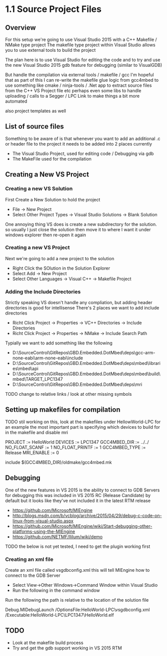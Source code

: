 # 1.1 Source Project Files

## Overview

For this setup we're going to use Visual Studio 2015 with a C++ Makefile / NMake type project
The makefile type project within Visual Studio allows you to use external tools to build the project

The plan here is to use Visual Studio for editing the code and to try and use the new Visual Studio 2015 gdb feature
for debugging (similar to VisualGDB)

But handle the compilation via external tools / makefile / gcc
I'm hopeful that as part of this I can re-write the makefile glue logic from gcc4mbed to use something like
cmake / ninja-tools / .Net app to extract source files from the C++ VS Project file etc
perhaps even some libs to handle uploading / calls to a Segger / LPC Link
to make things a bit more automated

also project templates as well

## List of source files

Something to be aware of is that whenever you want to add an additional .c or header file to the project
it needs to be added into 2 places currently

  * The Visual Studio Project, used for editing code / Debugging via gdb
  * The MakeFile used for the compilation

## Creating a New VS Project

### Creating a new VS Solution

First Create a New Solution to hold the project

  * File -> New Project
  * Select Other Project Types -> Visual Studio Solutions -> Blank Solution

One annoying thing VS does is create a new subdirectory for the solution. so usually I just close the solution
then move it to where I want it under windows explorer then re-open it again

### Creating a new VS Project

Next we're going to add a new project to the solution

  * Right Click the SOlution in the Solution Explorer
  * Select Add -> New Project
  * Select Other Languages -> Visual C++ -> Makefile Project

### Adding the Include Directories

Strictly speaking VS doesn't handle any compliation, but adding header directories is good for intellisense
There's 2 places we want to add include directories

  * Richt Click Project -> Properties -> VC++ Directories -> Include Directories
  * Richt Click Project -> Properties -> NMake -> Include Search Path

Typially we want to add something like the following

  * D:\SourceControl\GitRepos\GBD.Embedded.DotMbed\deps\gcc-arm-none-eabi\arm-none-eabi\include
  * D:\SourceControl\GitRepos\GBD.Embedded.DotMbed\deps\mbed\libraries\mbed\api
  * D:\SourceControl\GitRepos\GBD.Embedded.DotMbed\deps\mbed\build\mbed\TARGET_LPC1347
  * D:\SourceControl\GitRepos\GBD.Embedded.DotMbed\deps\mri

TODO change to relative links / look at other missing symbols

## Setting up makefiles for compilation

TODO stil working on this, look at the makefiles under HellowWorld-LPC for an example
the most important part is specifying which devices to build for in the makefile
and disable mri

  PROJECT         := HelloWorld
  DEVICES         := LPC1347
  GCC4MBED_DIR    := ../../
  NO_FLOAT_SCANF  := 1
  NO_FLOAT_PRINTF := 1
  GCC4MBED_TYPE   := Release
  MRI_ENABLE      := 0

  include $(GCC4MBED_DIR)/oldmake/gcc4mbed.mk

## Debugging

One of the new features in VS 2015 is the ability to connect to GDB Servers for debugging
this was included in VS 2015 RC (Release Candidate) by default
but it looks like they've not included it in the latest RTM release

 * https://github.com/Microsoft/MIEngine
 * http://blogs.msdn.com/b/vcblog/archive/2015/04/29/debug-c-code-on-linux-from-visual-studio.aspx
 * https://github.com/Microsoft/MIEngine/wiki/Start-debugging-other-platforms-using-the-MIEngine
 * https://github.com/NETMF/llilum/wiki/demo

TODO the below is not yet tested, I need to get the plugin working first

### Creating an xml file

Create an xml file called vsgdbconfig.xml
this will tell MIEngine how to connect to the GDB Server

  <TcpLaunchOptions xmlns="http://schemas.microsoft.com/vstudio/MDDDebuggerOptions/2014"
      Hostname="127.0.0.1" Port="3333" Secure="false">
  </TcpLaunchOptions>

  * Select View->Other Windows->Command Window within Visual Studio
  * Run the following in the command window

Run the following
the path is relative to the location of the solution file

  Debug.MIDebugLaunch /OptionsFile:HelloWorld-LPC\vsgdbconfig.xml /Executable:HelloWorld-LPC\LPC1347\HelloWorld.elf

## TODO

  * Look at the makefile build process
  * Try and get the gdb support working in VS 2015 RTM
